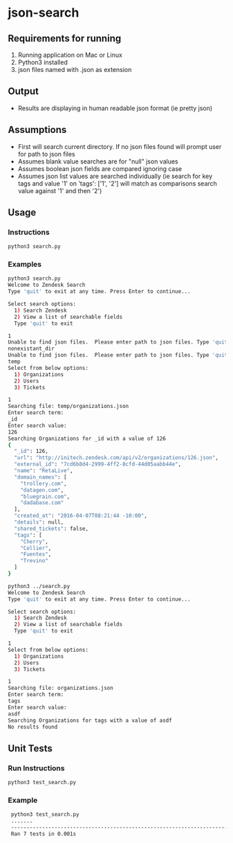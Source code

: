 # json-search

## Requirements for running
  1. Running application on Mac or Linux
  2. Python3 installed
  3. json files named with .json as extension

## Output
  * Results are displaying in human readable json format (ie pretty json)

## Assumptions
  * First will search current directory.  If no json files found will prompt user for path to json files
  * Assumes blank value searches are for "null" json values
  * Assumes boolean json fields are compared ignoring case
  * Assumes json list values are searched individually (ie search for key tags and value '1' on 'tags': ['1', '2'] will match as comparisons search value against '1' and then '2')

## Usage

### Instructions
  ```bash
  python3 search.py
  ```

### Examples
  ```bash
  python3 search.py
  Welcome to Zendesk Search
  Type 'quit' to exit at any time. Press Enter to continue...

  Select search options:
    1) Search Zendesk
    2) View a list of searchable fields
    Type 'quit' to exit

  1
  Unable to find json files.  Please enter path to json files. Type 'quit' to exit.
  nonexistant_dir
  Unable to find json files.  Please enter path to json files. Type 'quit' to exit.
  temp
  Select from below options:
    1) Organizations
    2) Users
    3) Tickets

  1
  Searching file: temp/organizations.json
  Enter search term:
  _id
  Enter search value:
  126
  Searching Organizations for _id with a value of 126
  {
    "_id": 126,
    "url": "http://initech.zendesk.com/api/v2/organizations/126.json",
    "external_id": "7cd6b8d4-2999-4ff2-8cfd-44d05aabb44e",
    "name": "RetaLive",
    "domain_names": [
      "trollery.com",
      "datagen.com",
      "bluegrain.com",
      "dadabase.com"
    ],
    "created_at": "2016-04-07T08:21:44 -10:00",
    "details": null,
    "shared_tickets": false,
    "tags": [
      "Cherry",
      "Collier",
      "Fuentes",
      "Trevino"
    ]
  }
  ```

  ```bash
  python3 ../search.py
  Welcome to Zendesk Search
  Type 'quit' to exit at any time. Press Enter to continue...

  Select search options:
    1) Search Zendesk
    2) View a list of searchable fields
    Type 'quit' to exit

  1
  Select from below options:
    1) Organizations
    2) Users
    3) Tickets

  1
  Searching file: organizations.json
  Enter search term:
  tags
  Enter search value:
  asdf
  Searching Organizations for tags with a value of asdf
  No results found
  ```

## Unit Tests
### Run Instructions
  ```bash
  python3 test_search.py
  ```
### Example
 ```bash
  python3 test_search.py
  .......
  ----------------------------------------------------------------------
  Ran 7 tests in 0.001s
  ```